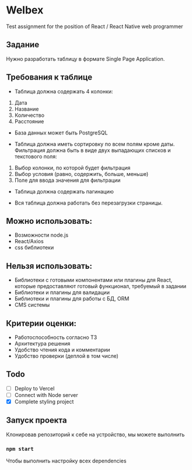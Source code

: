# Welbex
Test assignment for the position of React / React Native web programmer

## Задание
Нужно разработать таблицу в формате Single Page Application.

## Требования к таблице
- Таблица должна содержать 4 колонки:
1. Дата
2. Название
3. Количество
4. Расстояние

- База данных может быть PostgreSQL

- Таблица должна иметь сортировку по всем полям кроме даты. Фильтрация должна быть в виде двух выпадающих списков и текстового поля:
 1. Выбор колонки, по которой будет фильтрация
 2. Выбор условия (равно, содержить, больше, меньше)
 3. Поле для ввода значения для фильтрации

- Таблица должна содержать пагинацию

- Вся таблица должна работать без перезагрузки страницы.

## Можно использовать:
- Возможности node.js
- React/Axios
- css библиотеки

## Нельзя использовать:
- Библиотеки с готовыми компонентами или плагины для React, которые предоставляют готовый функционал, требуемый в задании
- Библиотеки и плагины для валидации
- Библиотеки и плагины для работы с БД, ORM
- CMS системы


## **Критерии оценки:**
- Работоспособность согласно ТЗ
- Архитектура решения
- Удобство чтения кода и комментарии
- Удобство проверки (деплой в том числе)

## Todo

- [ ] Deploy to Vercel
- [ ] Connect with Node server
- [x] Complete styling project

## Запуск проекта

Клонировав репозиторий к себе на устройство, мы можете выполнить 

### `npm start`

Чтобы выполнить настройку всех dependencies

